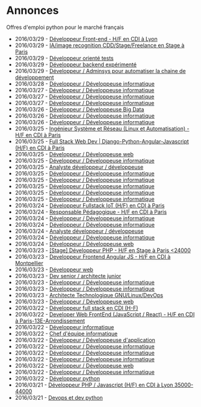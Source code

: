 # Annonces

Offres d'emploi python pour le marché français

* 2016/03/29 - [Développeur Front-end - H/F en CDI à Lyon](http://pyjobs.fr/job/1572/developpeur-front-end-h-f-en-cdi-a-lyon "Développeur Front-end - H/F en CDI à Lyon")
* 2016/03/29 - [IA/image recognition CDD/Stage/Freelance en Stage à Paris](http://pyjobs.fr/job/1571/ia-image-recognition-cdd-stage-freelance-en-stage-a-paris "IA/image recognition CDD/Stage/Freelance en Stage à Paris")
* 2016/03/29 - [Développeur orienté tests](http://pyjobs.fr/job/1574/developpeur-oriente-tests "Développeur orienté tests")
* 2016/03/29 - [Développeur backend expérimenté](http://pyjobs.fr/job/1575/developpeur-backend-experimente "Développeur backend expérimenté")
* 2016/03/29 - [Développeur / Adminsys pour automatiser la chaine de développement](http://pyjobs.fr/job/1573/developpeur-adminsys-pour-automatiser-la-chaine-de-developpement "Développeur / Adminsys pour automatiser la chaine de développement")
* 2016/03/28 - [Développeur / Développeuse informatique](http://pyjobs.fr/job/1567/developpeur-developpeuse-informatique "Développeur / Développeuse informatique")
* 2016/03/27 - [Développeur / Développeuse informatique](http://pyjobs.fr/job/1570/developpeur-developpeuse-informatique "Développeur / Développeuse informatique")
* 2016/03/27 - [Développeur / Développeuse informatique](http://pyjobs.fr/job/1569/developpeur-developpeuse-informatique "Développeur / Développeuse informatique")
* 2016/03/27 - [Développeur / Développeuse informatique](http://pyjobs.fr/job/1568/developpeur-developpeuse-informatique "Développeur / Développeuse informatique")
* 2016/03/26 - [Développeur / Développeuse Big Data](http://pyjobs.fr/job/1563/developpeur-developpeuse-big-data "Développeur / Développeuse Big Data")
* 2016/03/26 - [Développeur / Développeuse informatique](http://pyjobs.fr/job/1565/developpeur-developpeuse-informatique "Développeur / Développeuse informatique")
* 2016/03/26 - [Développeur / Développeuse informatique](http://pyjobs.fr/job/1564/developpeur-developpeuse-informatique "Développeur / Développeuse informatique")
* 2016/03/25 - [Ingénieur Système et Réseau (Linux et Automatisation) - H/F en CDI à Paris](http://pyjobs.fr/job/1554/ingenieur-systeme-et-reseau-linux-et-automatisation-h-f-en-cdi-a-paris "Ingénieur Système et Réseau (Linux et Automatisation) - H/F en CDI à Paris")
* 2016/03/25 - [Full Stack Web Dev | Django-Python-Angular-Javascript (H/F) en CDI à Paris](http://pyjobs.fr/job/1553/full-stack-web-dev-django-python-angular-javascript-h-f-en-cdi-a-paris "Full Stack Web Dev | Django-Python-Angular-Javascript (H/F) en CDI à Paris")
* 2016/03/25 - [Développeur / Développeuse web](http://pyjobs.fr/job/1557/developpeur-developpeuse-web "Développeur / Développeuse web")
* 2016/03/25 - [Développeur / Développeuse informatique](http://pyjobs.fr/job/1558/developpeur-developpeuse-informatique "Développeur / Développeuse informatique")
* 2016/03/25 - [Analyste développeur / développeuse](http://pyjobs.fr/job/1559/analyste-developpeur-developpeuse "Analyste développeur / développeuse")
* 2016/03/25 - [Développeur / Développeuse informatique](http://pyjobs.fr/job/1560/developpeur-developpeuse-informatique "Développeur / Développeuse informatique")
* 2016/03/25 - [Développeur / Développeuse informatique](http://pyjobs.fr/job/1555/developpeur-developpeuse-informatique "Développeur / Développeuse informatique")
* 2016/03/25 - [Développeur / Développeuse informatique](http://pyjobs.fr/job/1562/developpeur-developpeuse-informatique "Développeur / Développeuse informatique")
* 2016/03/25 - [Développeur / Développeuse informatique](http://pyjobs.fr/job/1556/developpeur-developpeuse-informatique "Développeur / Développeuse informatique")
* 2016/03/25 - [Développeur / Développeuse informatique](http://pyjobs.fr/job/1561/developpeur-developpeuse-informatique "Développeur / Développeuse informatique")
* 2016/03/24 - [Développeur Fullstack IoT (H/F) en CDI à Paris](http://pyjobs.fr/job/1546/developpeur-fullstack-iot-h-f-en-cdi-a-paris "Développeur Fullstack IoT (H/F) en CDI à Paris")
* 2016/03/24 - [Responsable Pédagogique - H/F en CDI à Paris](http://pyjobs.fr/job/1543/responsable-pedagogique-h-f-en-cdi-a-paris "Responsable Pédagogique - H/F en CDI à Paris")
* 2016/03/24 - [Développeur / Développeuse informatique](http://pyjobs.fr/job/1550/developpeur-developpeuse-informatique "Développeur / Développeuse informatique")
* 2016/03/24 - [Développeur / Développeuse informatique](http://pyjobs.fr/job/1551/developpeur-developpeuse-informatique "Développeur / Développeuse informatique")
* 2016/03/24 - [Analyste développeur / développeuse](http://pyjobs.fr/job/1548/analyste-developpeur-developpeuse "Analyste développeur / développeuse")
* 2016/03/24 - [Développeur / Développeuse informatique](http://pyjobs.fr/job/1549/developpeur-developpeuse-informatique "Développeur / Développeuse informatique")
* 2016/03/24 - [Développeur / Développeuse web](http://pyjobs.fr/job/1552/developpeur-developpeuse-web "Développeur / Développeuse web")
* 2016/03/23 - [[Stage] Développeur PHP - H/F en Stage à Paris <24000](http://pyjobs.fr/job/1537/stage-developpeur-php-h-f-en-stage-a-paris-24000 "[Stage] Développeur PHP - H/F en Stage à Paris <24000")
* 2016/03/23 - [Developpeur Frontend Angular JS - H/F en CDI à Montpellier](http://pyjobs.fr/job/1534/developpeur-frontend-angular-js-h-f-en-cdi-a-montpellier "Developpeur Frontend Angular JS - H/F en CDI à Montpellier")
* 2016/03/23 - [Développeur web](http://pyjobs.fr/job/1531/developpeur-web "Développeur web")
* 2016/03/23 - [Dev senior / architecte junior](http://pyjobs.fr/job/1532/dev-senior-architecte-junior "Dev senior / architecte junior")
* 2016/03/23 - [Développeur / Développeuse informatique](http://pyjobs.fr/job/1566/developpeur-developpeuse-informatique "Développeur / Développeuse informatique")
* 2016/03/23 - [Développeur / Développeuse informatique](http://pyjobs.fr/job/1544/developpeur-developpeuse-informatique "Développeur / Développeuse informatique")
* 2016/03/23 - [Architecte Technologique GNU/Linux/DevOps](http://pyjobs.fr/job/1541/architecte-technologique-gnu-linux-devops "Architecte Technologique GNU/Linux/DevOps")
* 2016/03/23 - [Développeur / Développeuse web](http://pyjobs.fr/job/1545/developpeur-developpeuse-web "Développeur / Développeuse web")
* 2016/03/22 - [Développeur full stack en CDI (H-F)](http://pyjobs.fr/job/1529/developpeur-full-stack-en-cdi-h-f "Développeur full stack en CDI (H-F)")
* 2016/03/22 - [Developer Web FrontEnd (JavaScript / React) - H/F en CDI à Paris-13E-Arrondissement](http://pyjobs.fr/job/1526/developer-web-frontend-javascript-react-h-f-en-cdi-a-paris-13e-arrondissement "Developer Web FrontEnd (JavaScript / React) - H/F en CDI à Paris-13E-Arrondissement")
* 2016/03/22 - [Développeur informatique](http://pyjobs.fr/job/1523/developpeur-informatique "Développeur informatique")
* 2016/03/22 - [Chef d'équipe informatique](http://pyjobs.fr/job/1524/chef-dequipe-informatique "Chef d'équipe informatique")
* 2016/03/22 - [Développeur / Développeuse d'application](http://pyjobs.fr/job/1538/developpeur-developpeuse-dapplication "Développeur / Développeuse d'application")
* 2016/03/22 - [Développeur / Développeuse informatique](http://pyjobs.fr/job/1539/developpeur-developpeuse-informatique "Développeur / Développeuse informatique")
* 2016/03/22 - [Développeur / Développeuse informatique](http://pyjobs.fr/job/1540/developpeur-developpeuse-informatique "Développeur / Développeuse informatique")
* 2016/03/22 - [Développeur / Développeuse informatique](http://pyjobs.fr/job/1525/developpeur-developpeuse-informatique "Développeur / Développeuse informatique")
* 2016/03/22 - [Développeur / Développeuse web](http://pyjobs.fr/job/1542/developpeur-developpeuse-web "Développeur / Développeuse web")
* 2016/03/22 - [Développeur / Développeuse informatique](http://pyjobs.fr/job/1527/developpeur-developpeuse-informatique "Développeur / Développeuse informatique")
* 2016/03/22 - [Développeur python](http://pyjobs.fr/job/1530/developpeur-python "Développeur python")
* 2016/03/21 - [Développeur PHP / Javascript (H/F) en CDI à Lyon 35000-44000](http://pyjobs.fr/job/1520/developpeur-php-javascript-h-f-en-cdi-a-lyon-35000-44000 "Développeur PHP / Javascript (H/F) en CDI à Lyon 35000-44000")
* 2016/03/21 - [Devops et dev python](http://pyjobs.fr/job/1508/devops-et-dev-python "Devops et dev python")

